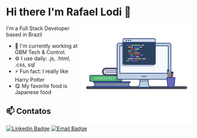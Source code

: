 # Hi there I'm Rafael Lodi 👋

<img align="right" src=".github/image.png" width="300"/>

I'm a Full Stack Developer based in Brazil

- 🏢 I'm currently working at GBM Tech & Control.
- ⚙️ I use daily: .js, .html, .css, sql
- ⚡️ Fun fact: I really like Harry Potter
- 😋 My favorite food is Japanese food


## 📫 Contatos

[![Linkedin Badge](https://img.shields.io/badge/LinkedIn-2D425E?style=flat&logo=Linkedin&logoColor=white&link=https://www.linkedin.com/in/rafael-lodi-2843771a9/)](https://www.linkedin.com/in/rafael-lodi-2843771a9/)
[![Email Badge](https://img.shields.io/badge/rafaelcardeallodi@hotmail.com-2D425E?style=flat&logo=gmail&logoColor=white&link=mailto:rafaelcardeallodi@hotmail.com)](https://www.linkedin.com/in/rafael-lodi-2843771a9/)
